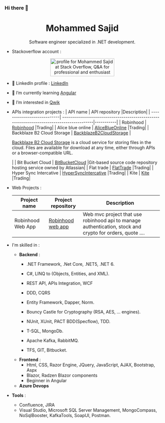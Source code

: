 ### Hi there 👋 
<h1 align="center">Mohammed Sajid</h1>
<p align="center">
  Software engineer specialized in .NET development.
</p>

- Stackoverflow account : 
<p align="center">
<a href="https://stackoverflow.com/users/1745795/mohammed-sajid"><img src="https://stackoverflow.com/users/flair/1745795.png" width="208" height="58" alt="profile for Mohammed Sajid at Stack Overflow, Q&amp;A for professional and enthusiast programmers" title="profile for Mohammed Sajid at Stack Overflow, Q&amp;A for professional and enthusiast programmers"></a>
</p>

- 👯 LinkedIn profile : [LinkedIn](https://www.linkedin.com/in/mohammed-sajid-9b185957/)
- 🌱 I’m currently learning [Angular](https://angular.io/)
- 🌱 I’m interested in [Qwik](https://qwik.builder.io/)
- APIs integration projects :
  | API name                    | API repository                                                                            |Description|
  | ----------------------------| ------------------------------------------------------------------------------------------|-----------|
  | Robinhood                   | [Robinhood](https://github.com/sajidmohammed88/robinhood-api)                             |Trading|
  | Alice blue online           | [AliceBlueOnline](https://github.com/sajidmohammed88/alice-blue-online-api)               |Trading|
  | Backblaze B2 Cloud Storage  | [BackblazeB2CloudStorage](https://github.com/sajidmohammed88/back-blaze-b2-cloud-storage) |<p>[Backblaze B2 Cloud Storage](https://www.backblaze.com/b2/docs/) is a cloud service for storing files in the cloud. Files are available for download at any time, either through APIs or a browser-compatible URL.</p>|
  | Bit Bucket Cloud            | [BitBucketCloud](https://github.com/sajidmohammed88/bit-bucket-cloud-api)                 |Git-based source code repository hosting service owned by Atlassian|
  | Flat trade                  | [FlatTrade](https://github.com/sajidmohammed88/bit-bucket-cloud-api)                      |Trading|
  | Hyper Sync Intercative      | [HyperSyncIntercative](https://github.com/sajidmohammed88/hyper-sync-intercative-api)     |Trading|
  | Kite                        | [Kite](https://github.com/sajidmohammed88/kite-api)                                       |Trading|
- Web Projects :
  
  | Project name                | Project repository                                                        |Description|
  | ----------------------------| --------------------------------------------------------------------------|-----------|
  | Robinhood Web App           | [Robinhood web app](https://github.com/sajidmohammed88/robinhood-web-app) |Web mvc project that use robinhood api to manage authentication, stock and crypto for orders, quote ....|

- I'm skilled in : <br>
  - **Backend** :
    - .NET Framework, .Net Core, .NET5, .NET 6.
    - C#, LINQ to (Objects, Entities, and XML).
    - REST API, APIs Integration, WCF
    - DDD, CQRS
    - Entity Framework, Dapper, Norm.
    - Bouncy Castle for Cryptography (RSA, AES, ... engines).
    - NUnit, XUnit, PACT BDD(Specflow), TDD.
    - T-SQL, MongoDb.
    - Apache Kafka, RabbitMQ.
    
    - TFS, GIT, Bitbucket.
  - **Frontend** :
    - Html, CSS, Razor Engine, JQuery, JavaScript, AJAX, Bootstrap, Aspx
    - Blazor, Radzen Blazor components
    - Beginner in Angular
  - **Azure Devops**
- **Tools** :  
  - Confluence, JIRA
  - Visual Studio, Microsoft SQL Server Management, MongoCompass, NoSqlBooster, KafkaTools, SoapUI, Postman.


<!--
**sajidmohammed88/sajidmohammed88** is a ✨ _special_ ✨ repository because its `README.md` (this file) appears on your GitHub profile.

Here are some ideas to get you started:

- 🔭 I’m currently working on ...
- 🌱 I’m currently learning ...
- 👯 I’m looking to collaborate on ...
- 🤔 I’m looking for help with ...
- 💬 Ask me about ...
- 📫 How to reach me: ...
- 😄 Pronouns: ...
- ⚡ Fun fact: ...
-->
